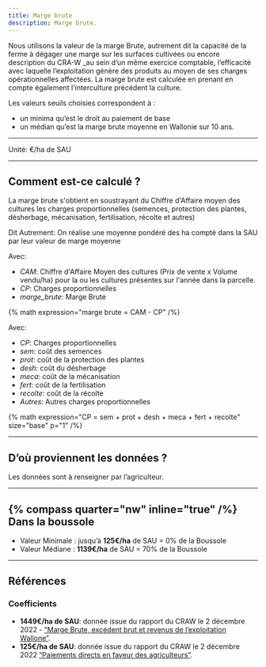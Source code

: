 ```yaml
---
title: Marge brute
description: Marge brute.
---
```


Nous utilisons la valeur de la marge Brute, autrement dit la capacité de la ferme à dégager une marge sur les surfaces cultivées ou encore description du CRA-W _au sein d’un même exercice comptable, l’efficacité avec laquelle l’exploitation génère des produits au moyen de ses charges opérationnelles affectées.
La marge brute est calculée en prenant en compte également l'interculture précédent la culture.

Les valeurs seuils choisies correspondent à :

- un minima qu’est le droit au paiement de base
- un médian qu’est la marge brute moyenne en Wallonie sur 10 ans.

---

Unité: €/ha de SAU

---

## Comment est-ce calculé ?

La marge brute s'obtient en soustrayant du Chiffre d'Affaire moyen des cultures les charges proportionnelles (semences, protection des plantes, désherbage, mécanisation, fertilisation, récolte et autres)

Dit Autrement: On réalise une moyenne pondéré des ha compté dans la SAU par leur valeur de marge moyenne

Avec:

- _CAM_: Chiffre d'Affaire Moyen des cultures (Prix de vente x Volume vendu/ha) pour la ou les cultures présentes sur l'année dans la parcelle.
- _CP_: Charges proportionnelles
- _marge_brute_: Marge Brute

{% math expression="marge brute = CAM - CP" /%}

Avec:

- _CP_: Charges proportionnelles
- _sem_: coût des semences
- _prot_: coût de la protection des plantes
- _desh_: coût du désherbage
- _meca_: coût de la mécanisation
- _fert_: coût de la fertilisation
- _recolte_: coût de la récolte
- _Autres_: Autres charges proportionnelles

{% math expression="CP = sem + prot + desh + meca + fert + recolte" size="base" p="1" /%}

---

## D’où proviennent les données ?

Les données sont à renseigner par l’agriculteur.

---

## {% compass quarter="nw" inline="true" /%} Dans la boussole

- Valeur Minimale : jusqu’à **125€/ha** de SAU = 0% de la Boussole
- Valeur Médiane : **1139€/ha** de SAU = 70% de la Boussole

---

## Références

### Coefficients

- **1449€/ha de SAU**: donnée issue du rapport du CRAW le 2 décembre 2022 - [“Marge Brute, excédent brut et revenus de l’exploitation Wallone”](https://etat-agriculture.wallonie.be/contents/indicatorsheets/A_III_b.html#:~:text=En%202021%2C%20au%20d%C3%A9part%20d,poursuivent%20la%20hausse%20de%202020).
- **125€/ha de SAU**: donnée issue du rapport du CRAW le 2 décembre 2022 [“Paiements directs en faveur des agriculteurs”](https://s3.us-west-2.amazonaws.com/secure.notion-static.com/8eec6c17-4e68-4a41-a5c0-edd80a337c9d/Paiements_directs_en_faveur_des_agriculteurs.pdf?X-Amz-Algorithm=AWS4-HMAC-SHA256&X-Amz-Content-Sha256=UNSIGNED-PAYLOAD&X-Amz-Credential=AKIAT73L2G45EIPT3X45%2F20230216%2Fus-west-2%2Fs3%2Faws4_request&X-Amz-Date=20230216T145859Z&X-Amz-Expires=86400&X-Amz-Signature=f11a0b8d3e2d1fd632b367189561cd2608f3f9fd48abbec843cd4c59af66a22f&X-Amz-SignedHeaders=host&response-content-disposition=filename%3D%22Paiements_directs_en_faveur_des_agriculteurs.pdf%22&x-id=GetObject).
